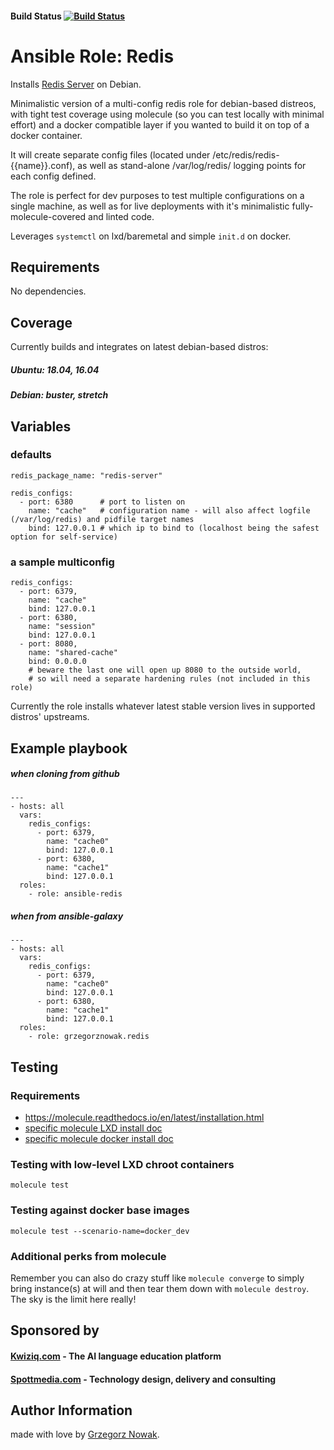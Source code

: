 #### Build Status [![Build Status](https://build.spottmedia.com/buildStatus/icon?job=ansible_role_redis)](https://build.spottmedia.com/job/ansible_role_redis)

# Ansible Role: Redis

Installs [Redis Server](https://redis.io/) on Debian.

Minimalistic version of a multi-config redis role for debian-based distreos, with tight test coverage using molecule 
(so you can test locally with minimal effort) and a docker compatible layer if you wanted to build it on top of a docker container.

It will create separate config files (located under /etc/redis/redis-{{name}}.conf), as well as stand-alone /var/log/redis/ 
logging points for each config defined.

The role is perfect for dev purposes to test multiple configurations on a single machine, as well as for live deployments
with it's minimalistic fully-molecule-covered and linted code.  

Leverages `systemctl` on lxd/baremetal and simple `init.d` on docker. 

## Requirements

No dependencies.

## Coverage

Currently builds and integrates on latest debian-based distros:

##### Ubuntu: 18.04, 16.04
##### Debian: buster, stretch

 

## Variables

### defaults
    redis_package_name: "redis-server"  
    
    redis_configs:
      - port: 6380      # port to listen on   
        name: "cache"   # configuration name - will also affect logfile (/var/log/redis) and pidfile target names
        bind: 127.0.0.1 # which ip to bind to (localhost being the safest option for self-service)
        
### a sample multiconfig

    redis_configs:
      - port: 6379,
        name: "cache"
        bind: 127.0.0.1   
      - port: 6380,
        name: "session"
        bind: 127.0.0.1
      - port: 8080,
        name: "shared-cache"
        bind: 0.0.0.0  
        # beware the last one will open up 8080 to the outside world, 
        # so will need a separate hardening rules (not included in this role)        
        

Currently the role installs whatever latest stable version lives in supported distros' upstreams.         

## Example playbook 
##### when cloning from github

    ---
    - hosts: all
      vars:
        redis_configs:
          - port: 6379,
            name: "cache0"
            bind: 127.0.0.1
          - port: 6380,
            name: "cache1"
            bind: 127.0.0.1
      roles:
        - role: ansible-redis
        
##### when from ansible-galaxy

    ---
    - hosts: all
      vars:
        redis_configs:
          - port: 6379,
            name: "cache0"
            bind: 127.0.0.1
          - port: 6380,
            name: "cache1"
            bind: 127.0.0.1
      roles:
        - role: grzegorznowak.redis        

## Testing

### Requirements

* https://molecule.readthedocs.io/en/latest/installation.html
* [specific molecule LXD install doc](molecule/default/INSTALL.rst)
* [specific molecule docker install doc](molecule/docker_dev/INSTALL.rst)



### Testing with low-level LXD chroot containers

    molecule test

### Testing against docker base images

    molecule test --scenario-name=docker_dev

### Additional perks from molecule

Remember you can also do crazy stuff like `molecule converge` to simply bring instance(s) at will and then tear them down
with `molecule destroy`. The sky is the limit here really!

## Sponsored by

#### [Kwiziq.com](https://www.kwiziq.com) - The AI language education platform
#### [Spottmedia.com](http://www.spottmedia.com) - Technology design, delivery and consulting


## Author Information

made with love by [Grzegorz Nowak](https://www.linkedin.com/in/grzegorz-nowak-356b7360/).

